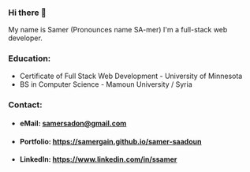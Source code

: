 ### Hi there 👋


My name is Samer (Pronounces name SA-mer) I'm a full-stack web developer.  
### Education:    
- Certificate of Full Stack Web Development - University of Minnesota  
- BS in Computer Science - Mamoun University / Syria 

### Contact:  
- #### eMail: samersadon@gmail.com
- #### Portfolio: https://samergain.github.io/samer-saadoun
- #### LinkedIn: https://www.linkedin.com/in/ssamer
